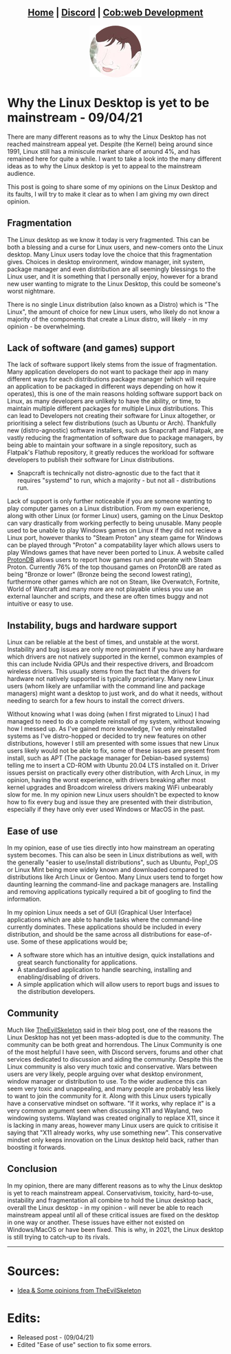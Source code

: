 <head>
    <link rel="shortcut icon" type="image/png" href="/favicon.png">
</head>

<center>
<h2>
<a href="https://whyadamsalt.github.io">Home</a> |
<a href="https://cob-web.xyz/discord/">Discord</a> |
<a href="https://cob-web.xyz">Cob:web Development</a>
</h2>
</center>

<center><img src="/favicon.png"></center>

# Why the Linux Desktop is yet to be mainstream - 09/04/21

There are many different reasons as to why the Linux Desktop has not reached mainstream appeal yet. Despite (the Kernel) being around since 1991, Linux still has a miniscule market share of around 4%, and has remained here for quite a while. I want to take a look into the many different ideas as to why the Linux desktop is yet to appeal to the mainstream audience.

This post is going to share some of my opinions on the Linux Desktop and its faults, I will try to make it clear as to when I am giving my own direct opinion.

## Fragmentation

The Linux desktop as we know it today is very fragmented. This can be both a blessing and a curse for Linux users, and new-comers onto the Linux desktop. Many Linux users today love the choice that this fragmentation gives. Choices in desktop environment, window manager, init system, package manager and even distribution are all seemingly blessings to the Linux user, and it is something that I personally enjoy, however for a brand new user wanting to migrate to the Linux Desktop, this could be someone's worst nightmare.

There is no single Linux distribution (also known as a Distro) which is "The Linux", the amount of choice for new Linux users, who likely do not know a majority of the components that create a Linux distro, will likely - in my opinion - be overwhelming.

## Lack of software (and games) support

The lack of software support likely stems from the issue of fragmentation. Many application developers do not want to package their app in many different ways for each distributions package manager (which will require an application to be packaged in different ways depending on how it operates), this is one of the main reasons holding software support back on Linux, as many developers are unlikely to have the ability, or time, to maintain multiple different packages for multiple Linux distributions. This can lead to Developers not creating their software for Linux altogether, or prioritising a select few distributions (such as Ubuntu or Arch). Thankfully new (distro-agnostic) software installers, such as Snapcraft and Flatpak, are vastly reducing the fragmentation of software due to package managers, by being able to maintain your software in a single repository, such as Flatpak's Flathub repository, it greatly reduces the workload for software developers to publish their software for Linux distributions.

- Snapcraft is technically not distro-agnostic due to the fact that it requires "systemd" to run, which a majority - but not all - distributions run. 

Lack of support is only further noticeable if you are someone wanting to play computer games on a Linux distribution. From my own experience, along with other Linux (or former Linux) users, gaming on the Linux Desktop can vary drastically from working perfectly to being unusable. Many people used to be unable to play Windows games on Linux if they did not recieve a Linux port, however thanks to "Steam Proton" any steam game for Windows can be played through "Proton" a compatability layer which allows users to play Windows games that have never been ported to Linux. A website called [ProtonDB](https://protondb.com) allows users to report how games run and operate with Steam Proton. Currently 76% of the top thousand games on ProtonDB are rated as being "Bronze or lower" (Bronze being the second lowest rating), furthermore other games which are not on Steam, like Overwatch, Fortnite, World of Warcraft and many more are not playable unless you use an external launcher and scripts, and these are often times buggy and not intuitive or easy to use.

## Instability, bugs and hardware support

Linux can be reliable at the best of times, and unstable at the worst. Instability and bug issues are only more prominent if you have any hardware which drivers are not natively supported in the kernel, common examples of this can include Nvidia GPUs and their respective drivers, and Broadcom wireless drivers. This usually stems from the fact that the drivers for hardware not natively supported is typically proprietary. Many new Linux users (whom likely are unfamiliar with the command line and package managers) might want a desktop to just work, and do what it needs, without needing to search for a few hours to install the correct drivers.

Without knowing what I was doing (when I first migrated to Linux) I had managed to need to do a complete reinstall of my system, without knowing how I messed up. As I've gained more knowledge, I've only reinstalled systems as I've distro-hopped or decided to try new features on other distributions, however I still am presented with some issues that new Linux users likely would not be able to fix, some of these issues are present from install, such as APT (The package manager for Debian-based systems) telling me to insert a CD-ROM with Ubuntu 20.04 LTS installed on it. Driver issues persist on practically every other distribution, with Arch Linux, in my opinion, having the worst experience, with drivers breaking after most kernel upgrades and Broadcom wireless drivers making WiFi unbearably slow for me. In my opinion new Linux users shouldn't be expected to know how to fix every bug and issue they are presented with their distribution, especially if they have only ever used Windows or MacOS in the past.

## Ease of use

In my opinion, ease of use ties directly into how mainstream an operating system becomes. This can also be seen in Linux distributions as well, with the generally "easier to use/install distributions", such as Ubuntu, Pop!_OS or Linux Mint being more widely known and downloaded compared to distributions like Arch Linux or Gentoo. Many Linux users tend to forget how daunting learning the command-line and package managers are. Installing and removing applications typically required a bit of googling to find the information. 

In my opinion Linux needs a set of GUI (Graphical User Interface) applications which are able to handle tasks where the command-line currently dominates. These applications should be included in every distribution, and should be the same across all distributions for ease-of-use. Some of these applications would be;
- A software store which has an intuitive design, quick installations and great search functionality for applications.
- A standardised application to handle searching, installing and enabling/disabling of drivers.
- A simple application which will allow users to report bugs and issues to the distribution developers.

## Community

Much like [TheEvilSkeleton](https://theevilskeleton.frama.io/2021/04/06/why-the-linux-desktop-has-not-yet-been-adopted-by-the-masses.html) said in their blog post, one of the reasons the Linux Desktop has not yet been mass-adopted is due to the community. The community can be both great and horrendous. The Linux Community is one of the most helpful I have seen, with Discord servers, forums and other chat services dedicated to discussion and aiding the community. Despite this the Linux community is also very much toxic and conservative. Wars between users are very likely, people arguing over what desktop environment, window manager or distribution to use. To the wider audience this can seem very toxic and unappealing, and many people are probably less likely to want to join the community for it. Along with this Linux users typically have a conservative mindset on software. "If it works, why replace it" is a very common argument seen when discussing X11 and Wayland, two windowing systems. Wayland was created originally to replace X11, since it is lacking in many areas, however many Linux users are quick to critisise it saying that "X11 already works, why use something new". This conservative mindset only keeps innovation on the Linux desktop held back, rather than boosting it forwards.

## Conclusion

In my opinion, there are many different reasons as to why the Linux desktop is yet to reach mainstream appeal. Conservativism, toxicity, hard-to-use,  instability and fragmentation all combine to hold the Linux desktop back, overall the Linux desktop - in my opinion - will never be able to reach mainstream appeal until all of these critical issues are fixed on the desktop in one way or another. These issues have either not existed on Windows/MacOS or have been fixed. This is why, in 2021, the Linux desktop is still trying to catch-up to its rivals.

<hr />

# Sources:
- [Idea & Some opinions from TheEvilSkeleton](https://theevilskeleton.frama.io/2021/04/06/why-the-linux-desktop-has-not-yet-been-adopted-by-the-masses.html)

# Edits:
- Released post - (09/04/21)
- Edited "Ease of use" section to fix some errors.